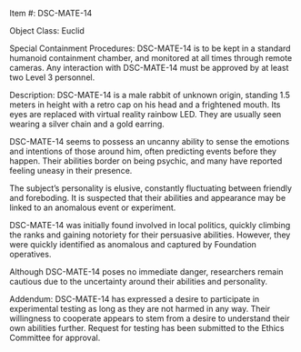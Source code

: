 Item #: DSC-MATE-14

Object Class: Euclid

Special Containment Procedures: DSC-MATE-14 is to be kept in a standard humanoid containment chamber, and monitored at all times through remote cameras. Any interaction with DSC-MATE-14 must be approved by at least two Level 3 personnel.

Description: DSC-MATE-14 is a male rabbit of unknown origin, standing 1.5 meters in height with a retro cap on his head and a frightened mouth. Its eyes are replaced with virtual reality rainbow LED. They are usually seen wearing a silver chain and a gold earring.

DSC-MATE-14 seems to possess an uncanny ability to sense the emotions and intentions of those around him, often predicting events before they happen. Their abilities border on being psychic, and many have reported feeling uneasy in their presence.

The subject’s personality is elusive, constantly fluctuating between friendly and foreboding. It is suspected that their abilities and appearance may be linked to an anomalous event or experiment.

DSC-MATE-14 was initially found involved in local politics, quickly climbing the ranks and gaining notoriety for their persuasive abilities. However, they were quickly identified as anomalous and captured by Foundation operatives.

Although DSC-MATE-14 poses no immediate danger, researchers remain cautious due to the uncertainty around their abilities and personality.

Addendum: DSC-MATE-14 has expressed a desire to participate in experimental testing as long as they are not harmed in any way. Their willingness to cooperate appears to stem from a desire to understand their own abilities further. Request for testing has been submitted to the Ethics Committee for approval.